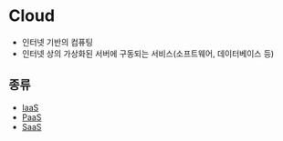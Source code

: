 # Cloud
- 인터넷 기반의 컴퓨팅
- 인터넷 상의 가상화된 서버에 구동되는 서비스(소프트웨어, 데이터베이스 등)

## 종류
- [IaaS](./IaaS.md)
- [PaaS](./PaaS.md)
- [SaaS](./SaaS.md)